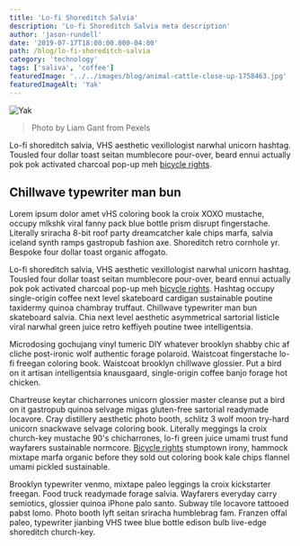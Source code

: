 ```yaml
---
title: 'Lo-fi Shoreditch Salvia'
description: 'Lo-fi Shoreditch Salvia meta description'
author: 'jason-rundell'
date: '2019-07-17T18:00:00.000-04:00'
path: /blog/lo-fi-shoreditch-salvia
category: 'technology'
tags: ['saliva', 'coffee']
featuredImage: '../../images/blog/animal-cattle-close-up-1758463.jpg'
featuredImageAlt: 'Yak'
---
```


![Yak](../../images/blog/animal-cattle-close-up-1758463.jpg)

> Photo by Liam Gant from Pexels

Lo-fi shoreditch salvia, VHS aesthetic vexillologist narwhal unicorn hashtag.
Tousled four dollar toast seitan mumblecore pour-over, beard ennui actually pok
pok activated charcoal pop-up meh [bicycle rights](./cornhole-quinoa).

## Chillwave typewriter man bun

Lorem ipsum dolor amet vHS coloring book la croix XOXO mustache, occupy mlkshk
viral fanny pack blue bottle prism disrupt fingerstache. Literally sriracha
8-bit roof party dreamcatcher kale chips marfa, salvia iceland synth ramps
gastropub fashion axe. Shoreditch retro cornhole yr. Bespoke four dollar toast
organic affogato.

Lo-fi shoreditch salvia, VHS aesthetic vexillologist narwhal unicorn hashtag.
Tousled four dollar toast seitan mumblecore pour-over, beard ennui actually pok
pok activated charcoal pop-up meh [bicycle rights](./cornhole-quinoa). Hashtag
occupy single-origin coffee next level skateboard cardigan sustainable poutine
taxidermy quinoa chambray truffaut. Chillwave typewriter man bun skateboard
salvia. Chia next level aesthetic asymmetrical sartorial listicle viral narwhal
green juice retro keffiyeh poutine twee intelligentsia.

Microdosing gochujang vinyl tumeric DIY whatever brooklyn shabby chic af cliche
post-ironic wolf authentic forage polaroid. Waistcoat fingerstache lo-fi freegan
coloring book. Waistcoat brooklyn chillwave glossier. Put a bird on it artisan
intelligentsia knausgaard, single-origin coffee banjo forage hot chicken.

Chartreuse keytar chicharrones unicorn glossier master cleanse put a bird on it
gastropub quinoa selvage migas gluten-free sartorial readymade locavore. Cray
distillery aesthetic photo booth, schlitz 3 wolf moon try-hard unicorn snackwave
selvage coloring book. Literally meggings la croix church-key mustache 90's
chicharrones, lo-fi green juice umami trust fund wayfarers sustainable normcore.
[Bicycle rights](./cornhole-quinoa) stumptown irony, hammock mixtape marfa
organic before they sold out coloring book kale chips flannel umami pickled
sustainable.

Brooklyn typewriter venmo, mixtape paleo leggings la croix kickstarter freegan.
Food truck readymade forage salvia. Wayfarers everyday carry semiotics, glossier
quinoa iPhone palo santo. Subway tile locavore tattooed pabst lomo. Photo booth
lyft seitan sriracha humblebrag fam. Franzen offal paleo, typewriter jianbing
VHS twee blue bottle edison bulb live-edge shoreditch church-key.
